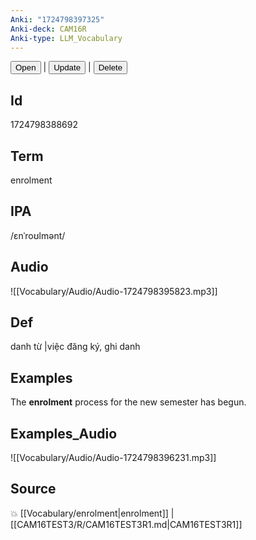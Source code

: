 ```yaml
---
Anki: "1724798397325"
Anki-deck: CAM16R
Anki-type: LLM_Vocabulary
---
```

<button class="anki-btn-open">Open</button> | <button class="anki-btn-update">Update</button> | <button class="anki-btn-delete">Delete</button>

## Id
1724798388692
## Term
enrolment
## IPA
 /ɛnˈroʊlmənt/
## Audio
 ![[Vocabulary/Audio/Audio-1724798395823.mp3]]

## Def
 danh từ |việc đăng ký, ghi danh 
## Examples
The **enrolment** process for the new semester has begun.

## Examples_Audio
![[Vocabulary/Audio/Audio-1724798396231.mp3]]
## Source
💥 [[Vocabulary/enrolment|enrolment]] |  [[CAM16TEST3/R/CAM16TEST3R1.md|CAM16TEST3R1]]